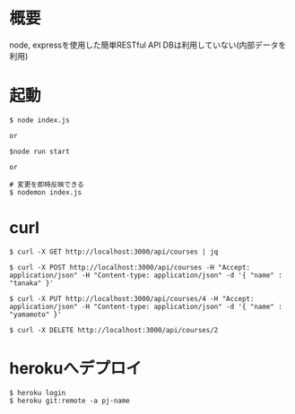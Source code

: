 # 概要
node, expressを使用した簡単RESTful API
DBは利用していない(内部データを利用)

# 起動
```
$ node index.js

or

$node run start

or

# 変更を即時反映できる
$ nodemon index.js
```
# curl
```
$ curl -X GET http://localhost:3000/api/courses | jq

$ curl -X POST http://localhost:3000/api/courses -H "Accept: application/json" -H "Content-type: application/json" -d '{ "name" : "tanaka" }'

$ curl -X PUT http://localhost:3000/api/courses/4 -H "Accept: application/json" -H "Content-type: application/json" -d '{ "name" : "yamamoto" }'

$ curl -X DELETE http://localhost:3000/api/courses/2
```

# herokuへデプロイ
```
$ heroku login
$ heroku git:remote -a pj-name


```
